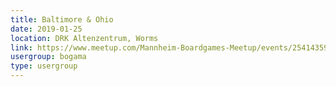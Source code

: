 ```yaml
---
title: Baltimore & Ohio
date: 2019-01-25
location: DRK Altenzentrum, Worms
link: https://www.meetup.com/Mannheim-Boardgames-Meetup/events/254143594/
usergroup: bogama
type: usergroup
---
```

